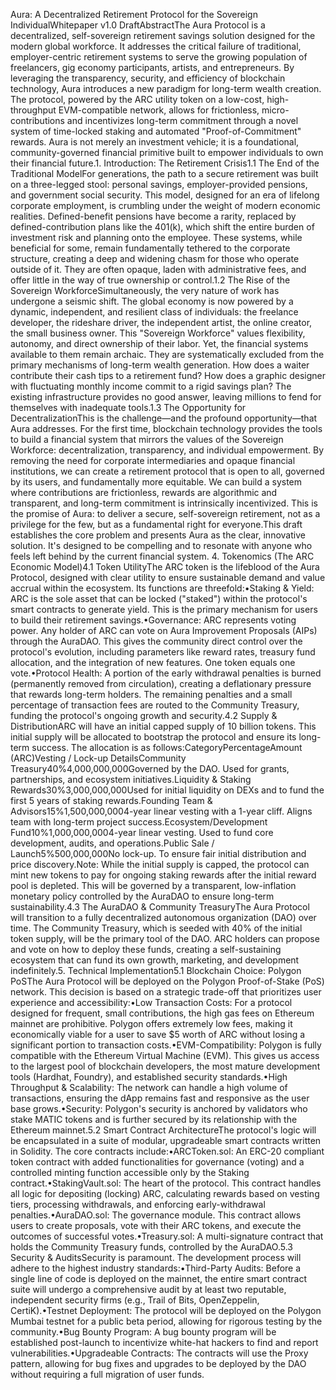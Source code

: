 Aura: A Decentralized Retirement Protocol for the Sovereign IndividualWhitepaper v1.0 DraftAbstractThe Aura Protocol is a decentralized, self-sovereign retirement savings solution designed for the modern global workforce. It addresses the critical failure of traditional, employer-centric retirement systems to serve the growing population of freelancers, gig economy participants, artists, and entrepreneurs. By leveraging the transparency, security, and efficiency of blockchain technology, Aura introduces a new paradigm for long-term wealth creation. The protocol, powered by the ARC utility token on a low-cost, high-throughput EVM-compatible network, allows for frictionless, micro-contributions and incentivizes long-term commitment through a novel system of time-locked staking and automated "Proof-of-Commitment" rewards. Aura is not merely an investment vehicle; it is a foundational, community-governed financial primitive built to empower individuals to own their financial future.1. Introduction: The Retirement Crisis1.1 The End of the Traditional ModelFor generations, the path to a secure retirement was built on a three-legged stool: personal savings, employer-provided pensions, and government social security. This model, designed for an era of lifelong corporate employment, is crumbling under the weight of modern economic realities. Defined-benefit pensions have become a rarity, replaced by defined-contribution plans like the 401(k), which shift the entire burden of investment risk and planning onto the employee. These systems, while beneficial for some, remain fundamentally tethered to the corporate structure, creating a deep and widening chasm for those who operate outside of it. They are often opaque, laden with administrative fees, and offer little in the way of true ownership or control.1.2 The Rise of the Sovereign WorkforceSimultaneously, the very nature of work has undergone a seismic shift. The global economy is now powered by a dynamic, independent, and resilient class of individuals: the freelance developer, the rideshare driver, the independent artist, the online creator, the small business owner. This "Sovereign Workforce" values flexibility, autonomy, and direct ownership of their labor. Yet, the financial systems available to them remain archaic. They are systematically excluded from the primary mechanisms of long-term wealth generation. How does a waiter contribute their cash tips to a retirement fund? How does a graphic designer with fluctuating monthly income commit to a rigid savings plan? The existing infrastructure provides no good answer, leaving millions to fend for themselves with inadequate tools.1.3 The Opportunity for DecentralizationThis is the challenge—and the profound opportunity—that Aura addresses. For the first time, blockchain technology provides the tools to build a financial system that mirrors the values of the Sovereign Workforce: decentralization, transparency, and individual empowerment. By removing the need for corporate intermediaries and opaque financial institutions, we can create a retirement protocol that is open to all, governed by its users, and fundamentally more equitable. We can build a system where contributions are frictionless, rewards are algorithmic and transparent, and long-term commitment is intrinsically incentivized. This is the promise of Aura: to deliver a secure, self-sovereign retirement, not as a privilege for the few, but as a fundamental right for everyone.This draft establishes the core problem and presents Aura as the clear, innovative solution. It's designed to be compelling and to resonate with anyone who feels left behind by the current financial system.
4. Tokenomics (The ARC Economic Model)4.1 Token UtilityThe ARC token is the lifeblood of the Aura Protocol, designed with clear utility to ensure sustainable demand and value accrual within the ecosystem. Its functions are threefold:•Staking & Yield: ARC is the sole asset that can be locked ("staked") within the protocol's smart contracts to generate yield. This is the primary mechanism for users to build their retirement savings.•Governance: ARC represents voting power. Any holder of ARC can vote on Aura Improvement Proposals (AIPs) through the AuraDAO. This gives the community direct control over the protocol's evolution, including parameters like reward rates, treasury fund allocation, and the integration of new features. One token equals one vote.•Protocol Health: A portion of the early withdrawal penalties is burned (permanently removed from circulation), creating a deflationary pressure that rewards long-term holders. The remaining penalties and a small percentage of transaction fees are routed to the Community Treasury, funding the protocol's ongoing growth and security.4.2 Supply & DistributionARC will have an initial capped supply of 10 billion tokens. This initial supply will be allocated to bootstrap the protocol and ensure its long-term success. The allocation is as follows:CategoryPercentageAmount (ARC)Vesting / Lock-up DetailsCommunity Treasury40%4,000,000,000Governed by the DAO. Used for grants, partnerships, and ecosystem initiatives.Liquidity & Staking Rewards30%3,000,000,000Used for initial liquidity on DEXs and to fund the first 5 years of staking rewards.Founding Team & Advisors15%1,500,000,0004-year linear vesting with a 1-year cliff. Aligns team with long-term project success.Ecosystem/Development Fund10%1,000,000,0004-year linear vesting. Used to fund core development, audits, and operations.Public Sale / Launch5%500,000,000No lock-up. To ensure fair initial distribution and price discovery.Note: While the initial supply is capped, the protocol can mint new tokens to pay for ongoing staking rewards after the initial reward pool is depleted. This will be governed by a transparent, low-inflation monetary policy controlled by the AuraDAO to ensure long-term sustainability.4.3 The AuraDAO & Community TreasuryThe Aura Protocol will transition to a fully decentralized autonomous organization (DAO) over time. The Community Treasury, which is seeded with 40% of the initial token supply, will be the primary tool of the DAO. ARC holders can propose and vote on how to deploy these funds, creating a self-sustaining ecosystem that can fund its own growth, marketing, and development indefinitely.5. Technical Implementation5.1 Blockchain Choice: Polygon PoSThe Aura Protocol will be deployed on the Polygon Proof-of-Stake (PoS) network. This decision is based on a strategic trade-off that prioritizes user experience and accessibility:•Low Transaction Costs: For a protocol designed for frequent, small contributions, the high gas fees on Ethereum mainnet are prohibitive. Polygon offers extremely low fees, making it economically viable for a user to save $5 worth of ARC without losing a significant portion to transaction costs.•EVM-Compatibility: Polygon is fully compatible with the Ethereum Virtual Machine (EVM). This gives us access to the largest pool of blockchain developers, the most mature development tools (Hardhat, Foundry), and established security standards.•High Throughput & Scalability: The network can handle a high volume of transactions, ensuring the dApp remains fast and responsive as the user base grows.•Security: Polygon's security is anchored by validators who stake MATIC tokens and is further secured by its relationship with the Ethereum mainnet.5.2 Smart Contract ArchitectureThe protocol's logic will be encapsulated in a suite of modular, upgradeable smart contracts written in Solidity. The core contracts include:•ARCToken.sol: An ERC-20 compliant token contract with added functionalities for governance (voting) and a controlled minting function accessible only by the Staking contract.•StakingVault.sol: The heart of the protocol. This contract handles all logic for depositing (locking) ARC, calculating rewards based on vesting tiers, processing withdrawals, and enforcing early-withdrawal penalties.•AuraDAO.sol: The governance module. This contract allows users to create proposals, vote with their ARC tokens, and execute the outcomes of successful votes.•Treasury.sol: A multi-signature contract that holds the Community Treasury funds, controlled by the AuraDAO.5.3 Security & AuditsSecurity is paramount. The development process will adhere to the highest industry standards:•Third-Party Audits: Before a single line of code is deployed on the mainnet, the entire smart contract suite will undergo a comprehensive audit by at least two reputable, independent security firms (e.g., Trail of Bits, OpenZeppelin, CertiK).•Testnet Deployment: The protocol will be deployed on the Polygon Mumbai testnet for a public beta period, allowing for rigorous testing by the community.•Bug Bounty Program: A bug bounty program will be established post-launch to incentivize white-hat hackers to find and report vulnerabilities.•Upgradeable Contracts: The contracts will use the Proxy pattern, allowing for bug fixes and upgrades to be deployed by the DAO without requiring a full migration of user funds.

